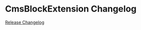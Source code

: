 # CmsBlockExtension Changelog

[Release Changelog](https://github.com/spryker/cms-block-extension/releases)
